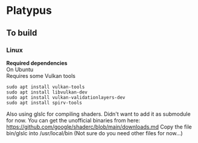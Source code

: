 # Platypus

## To build

### Linux
**Required dependencies**<br/>
On Ubuntu<br/>
Requires some Vulkan tools
```
sudo apt install vulkan-tools
sudo apt install libvulkan-dev
sudo apt install vulkan-validationlayers-dev
sudo apt install spirv-tools
```
Also using glslc for compiling shaders.
Didn't want to add it as submodule for now.
You can get the unofficial binaries from here: https://github.com/google/shaderc/blob/main/downloads.md
Copy the file bin/glslc into /usr/local/bin (Not sure do you need other files for now...)

